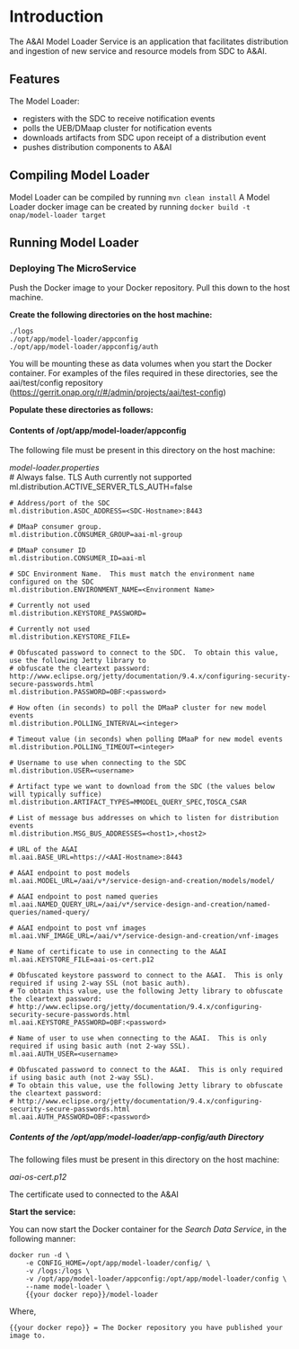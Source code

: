 # Introduction

The A&AI Model Loader Service is an application that facilitates
distribution and ingestion of new service and resource models from SDC to A&AI.

## Features

The Model Loader:

* registers with the SDC to receive notification events 
* polls the UEB/DMaap cluster for notification events
* downloads artifacts from SDC upon receipt of a distribution event
* pushes distribution components to A&AI
		    
## Compiling Model Loader

Model Loader can be compiled by running `mvn clean install`
A Model Loader docker image can be created by running `docker build -t onap/model-loader target`

## Running Model Loader 

### Deploying The MicroService 

Push the Docker image to your Docker repository. Pull this down to the host machine.

**Create the following directories on the host machine:**

    ./logs
    ./opt/app/model-loader/appconfig
    ./opt/app/model-loader/appconfig/auth
    
You will be mounting these as data volumes when you start the Docker container.  For examples of the files required in these directories, see the aai/test/config repository (https://gerrit.onap.org/r/#/admin/projects/aai/test-config)

**Populate these directories as follows:**

#### Contents of /opt/app/model-loader/appconfig

The following file must be present in this directory on the host machine:
    
_model-loader.properties_  
    # Always false.  TLS Auth currently not supported 
    ml.distribution.ACTIVE_SERVER_TLS_AUTH=false
    
    # Address/port of the SDC
    ml.distribution.ASDC_ADDRESS=<SDC-Hostname>:8443
    
    # DMaaP consumer group.  
    ml.distribution.CONSUMER_GROUP=aai-ml-group
    
    # DMaaP consumer ID
    ml.distribution.CONSUMER_ID=aai-ml
    
    # SDC Environment Name.  This must match the environment name configured on the SDC
    ml.distribution.ENVIRONMENT_NAME=<Environment Name>
    
    # Currently not used
    ml.distribution.KEYSTORE_PASSWORD=
    
    # Currently not used
    ml.distribution.KEYSTORE_FILE=
    
    # Obfuscated password to connect to the SDC.  To obtain this value, use the following Jetty library to 
    # obfuscate the cleartext password:  http://www.eclipse.org/jetty/documentation/9.4.x/configuring-security-secure-passwords.html
    ml.distribution.PASSWORD=OBF:<password>
    
    # How often (in seconds) to poll the DMaaP cluster for new model events
    ml.distribution.POLLING_INTERVAL=<integer>
    
    # Timeout value (in seconds) when polling DMaaP for new model events
    ml.distribution.POLLING_TIMEOUT=<integer>
    
    # Username to use when connecting to the SDC
    ml.distribution.USER=<username>
    
    # Artifact type we want to download from the SDC (the values below will typically suffice)
    ml.distribution.ARTIFACT_TYPES=MMODEL_QUERY_SPEC,TOSCA_CSAR
    
    # List of message bus addresses on which to listen for distribution events
    ml.distribution.MSG_BUS_ADDRESSES=<host1>,<host2>

    # URL of the A&AI
    ml.aai.BASE_URL=https://<AAI-Hostname>:8443
    
    # A&AI endpoint to post models
    ml.aai.MODEL_URL=/aai/v*/service-design-and-creation/models/model/
    
    # A&AI endpoint to post named queries
    ml.aai.NAMED_QUERY_URL=/aai/v*/service-design-and-creation/named-queries/named-query/
    
    # A&AI endpoint to post vnf images
    ml.aai.VNF_IMAGE_URL=/aai/v*/service-design-and-creation/vnf-images
    
    # Name of certificate to use in connecting to the A&AI
    ml.aai.KEYSTORE_FILE=aai-os-cert.p12
    
    # Obfuscated keystore password to connect to the A&AI.  This is only required if using 2-way SSL (not basic auth).
    # To obtain this value, use the following Jetty library to obfuscate the cleartext password:
    # http://www.eclipse.org/jetty/documentation/9.4.x/configuring-security-secure-passwords.html
    ml.aai.KEYSTORE_PASSWORD=OBF:<password>
    
    # Name of user to use when connecting to the A&AI.  This is only required if using basic auth (not 2-way SSL).
    ml.aai.AUTH_USER=<username>
    
    # Obfuscated password to connect to the A&AI.  This is only required if using basic auth (not 2-way SSL).
    # To obtain this value, use the following Jetty library to obfuscate the cleartext password:
    # http://www.eclipse.org/jetty/documentation/9.4.x/configuring-security-secure-passwords.html
    ml.aai.AUTH_PASSWORD=OBF:<password>
    


##### Contents of the /opt/app/model-loader/app-config/auth Directory

The following files must be present in this directory on the host machine:

_aai-os-cert.p12_

The certificate used to connected to the A&AI

**Start the service:**

You can now start the Docker container for the _Search Data Service_, in the following manner:

	docker run -d \
		-e CONFIG_HOME=/opt/app/model-loader/config/ \
	    -v /logs:/logs \
	    -v /opt/app/model-loader/appconfig:/opt/app/model-loader/config \
	    --name model-loader \
	    {{your docker repo}}/model-loader
    
Where,

    {{your docker repo}} = The Docker repository you have published your image to.
